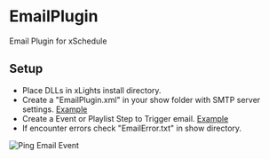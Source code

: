 # EmailPlugin
Email Plugin for xSchedule

## Setup
* Place DLLs in xLights install directory.
* Create a "EmailPlugin.xml" in your show folder with SMTP server settings. [Example](https://github.com/computergeek1507/EmailPlugin/raw/master/EmailPlugin.xml)
* Create a Event or Playlist Step to Trigger email. [Example](https://github.com/computergeek1507/EmailPlugin/raw/master/EmailPlugin.xml)
* If encounter errors check "EmailError.txt" in show directory.

![Ping Email Event](https://github.com/computergeek1507/PB_16/raw/master/EmailPlugin.png)

